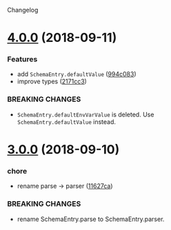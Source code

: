 Changelog

# [4.0.0](https://github.com/strattadb/environment/compare/v3.0.0...v4.0.0) (2018-09-11)


### Features

* add `SchemaEntry.defaultValue` ([994c083](https://github.com/strattadb/environment/commit/994c083))
* improve types ([2171cc3](https://github.com/strattadb/environment/commit/2171cc3))


### BREAKING CHANGES

* `SchemaEntry.defaultEnvVarValue` is deleted.
Use `SchemaEntry.defaultValue` instead.

# [3.0.0](https://github.com/strattadb/environment/compare/v2.0.0...v3.0.0) (2018-09-10)


### chore

* rename parse -> parser ([11627ca](https://github.com/strattadb/environment/commit/11627ca))


### BREAKING CHANGES

* rename SchemaEntry.parse to SchemaEntry.parser.
